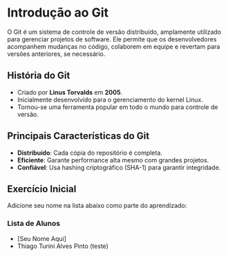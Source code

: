 # Introdução ao Git

O Git é um sistema de controle de versão distribuído, amplamente utilizado para gerenciar projetos de software. Ele permite que os desenvolvedores acompanhem mudanças no código, colaborem em equipe e revertam para versões anteriores, se necessário.

## História do Git
- Criado por **Linus Torvalds** em **2005**.
- Inicialmente desenvolvido para o gerenciamento do kernel Linux.
- Tornou-se uma ferramenta popular em todo o mundo para controle de versão.

## Principais Características do Git
- **Distribuído**: Cada cópia do repositório é completa.
- **Eficiente**: Garante performance alta mesmo com grandes projetos.
- **Confiável**: Usa hashing criptográfico (SHA-1) para garantir integridade.

## Exercício Inicial
Adicione seu nome na lista abaixo como parte do aprendizado:

### Lista de Alunos
- [Seu Nome Aqui]
- Thiago Turini Alves Pinto (teste)
